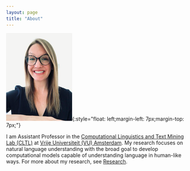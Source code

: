 ```yaml
---
layout: page
title: "About"
---
```


![Lucia](docs/assets/images/lucia3.png){:style="float: left;margin-left: 7px;margin-top: 7px;"}

I am Assistant Professor in the [Computational Linguistics and Text Mining Lab (CLTL)](http://www.cltl.nl)
at [Vrije Universiteit (VU) Amsterdam](https://vu.nl/nl). My research focuses on natural language understanding with the broad goal
to develop computational models capable of understanding language in human-like ways. For more about my research, see [Research](https://luciaelizabeth.github.io/about/). 







 

